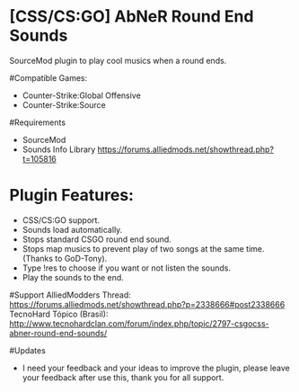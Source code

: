 
# [CSS/CS:GO] AbNeR Round End Sounds
SourceMod plugin to play cool musics when a round ends.

#Compatible Games:
- Counter-Strike:Global Offensive
- Counter-Strike:Source

#Requirements
- SourceMod
- Sounds Info Library https://forums.alliedmods.net/showthread.php?t=105816

# Plugin Features:
- CSS/CS:GO support.
- Sounds load automatically.
- Stops standard CSGO round end sound.
- Stops map musics to prevent play of two songs at the same time. (Thanks to GoD-Tony).
- Type !res to choose if you want or not listen the sounds.
- Play the sounds to the end.

#Support
AlliedModders Thread: https://forums.alliedmods.net/showthread.php?p=2338666#post2338666
TecnoHard Tópico (Brasil): http://www.tecnohardclan.com/forum/index.php/topic/2797-csgocss-abner-round-end-sounds/

#Updates
- I need your feedback and your ideas to improve the plugin, please leave your feedback after use this, thank you for all support.
	
